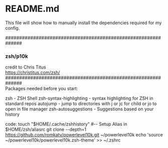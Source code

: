 <h1>README.md</h1>
This file will show how to manually install the dependencies required for my config.

##############################################################
                     <h3>zsh/p10k</h3>
                     credit to Chris Titus<br>
                     https://christitus.com/zsh/<br>
##############################################################<br>
Packages needed before you start:

zsh - ZSH Shell
zsh-syntax-highlighting - syntax highlighting for ZSH in standard repos
autojump - jump to directories with j or jc for child or jo to open in file manager
zsh-autosuggestions - Suggestions based on your history

code:
  touch "$HOME/.cache/zshhistory"
  #-- Setup Alias in $HOME/zsh/aliasrc
  git clone --depth=1 https://github.com/romkatv/powerlevel10k.git ~/powerlevel10k
  echo 'source ~/powerlevel10k/powerlevel10k.zsh-theme' >> ~/.zshrc
